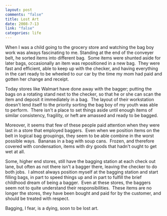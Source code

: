 ```yaml
--- 
layout: post
comments: "false"
title: Lost Art
date: 2008-7-13
link: "false"
categories: life
---
```

When I was a child going to the grocery store and watching the bag boy work was always fascinating to me. Standing at the end of the conveyer belt, he sorted items into different bag.  Some items were shunted aside for later bags, occasionally an item was repositioned in a new bag.  They were fast and efficient, able to keep up with the checker, and having everything in the cart ready to be wheeled to our car by the time my mom had paid and gotten her change and receipt. 

Today stores like Walmart have done away with the bagger; putting the bags on a rotating stand next to the checker, so that he or she can scan the item and deposit it immediately in a bag.  The layout of their workstation doesn't lend itself to the priority sorting the bag boy of my youth was able to perform.  There isn't a place to set things aside until enough items of similar consistency, fragility, or heft are amassed and ready to be bagged.  

Moreover, it seems that few of these people paid attention when they were last in a store that employed baggers.  Even when we position items on the belt in logical bag groupings, they seem to be able combine in the worst possible ways.  Bananas in a bag with soup cans.  Frozen, and therefore covered with condensation, items with dry goods that hadn't ought to get wet at all. 

Some, higher end stores, still have the bagging station at each check out lane, but often as not there isn't a bagger there, leaving the checker to do both jobs.  I almost always position myself at the bagging station and start filling bags, in part to speed things up and in part to fulfill the brief childhood dream of being a bagger.  Even at these stores, the baggers seem not to quite understand their responsibilities.  These items are no longer the stores, they have been bought and paid for by the customer, and should be treated with respect.

Bagging, I fear, is a dying, soon to be lost art.
